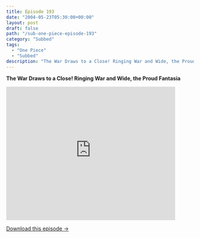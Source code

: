 ```yaml
---
title: Episode 193
date: "2004-05-23T05:30:00+00:00"
layout: post
draft: false
path: "/sub-one-piece-episode-193"
category: "Subbed"
tags:
  - "One Piece"
  - "Subbed"
description: "The War Draws to a Close! Ringing War and Wide, the Proud Fantasia"
---
```


**The War Draws to a Close! Ringing War and Wide, the Proud Fantasia**

<iframe width="640" height="360" src="https://www.rapidvideo.com/e/FXQGKQ1X9B" frameborder="0" marginwidth=0 marginheight=0 scrolling=no allowfullscreen style="max-width:90%;"></iframe>

<a href="http://ouo.io/qs/eCodkFEQ?s=https://www.rapidvideo.com/d/FXQGKQ1X9B" class="styled_a">Download this episode →</a>

